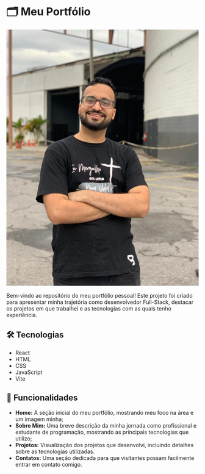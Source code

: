 # 🗂️ Meu Portfólio
![](./public/Alexandre_home.jpeg)

Bem-vindo ao repositório do meu portfólio pessoal! Este projeto foi criado para apresentar minha trajetória como desenvolvedor Full-Stack, destacar os projetos em que trabalhei e as tecnologias com as quais tenho experiência.

## 🛠️ Tecnologias

- React
- HTML
- CSS
- JavaScript
- Vite


## 🚀 Funcionalidades

- <b>Home:</b> A seção inicial do meu portfólio, mostrando meu foco na área e um imagem minha;
- <b>Sobre Mim:</b> Uma breve descrição da minha jornada como profissional e estudante de programação, mostrando as principais tecnologias que utilizo;
- <b>Projetos:</b> Visualização dos projetos que desenvolvi, incluindo detalhes sobre as tecnologias utilizadas.
- <b>Contatos:</b> Uma seção dedicada para que visitantes possam facilmente entrar em contato comigo.
